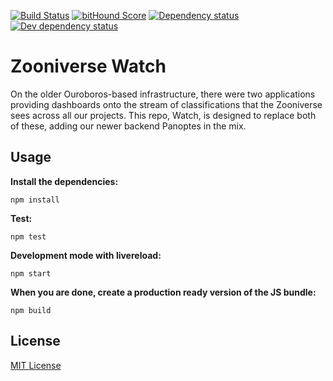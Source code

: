 [![Build Status](https://travis-ci.org/zooniverse/watch.svg?branch=master)](https://travis-ci.org/zooniverse/watch)
[![bitHound Score](https://www.bithound.io/github/zooniverse/watch/badges/score.svg)](https://www.bithound.io/github/zooniverse/watch/master)
[![Dependency status](https://david-dm.org/zooniverse/watch/status.svg)](https://david-dm.org/zooniverse/watch "Dependency status")
[![Dev dependency status](https://david-dm.org/zooniverse/watch/dev-status.svg)](https://david-dm.org/zooniverse/watch#info=devDependencies "Dev dependency status")

# Zooniverse Watch

On the older Ouroboros-based infrastructure, there were two applications providing dashboards onto the stream of classifications that the Zooniverse sees across all our projects. This repo, Watch, is designed to replace both of these, adding our newer backend Panoptes in the mix.

## Usage

__Install the dependencies:__

`npm install`

__Test:__

`npm test`

__Development mode with livereload:__

`npm start`

__When you are done, create a production ready version of the JS bundle:__

`npm build`

## License

[MIT License](http://opensource.org/licenses/MIT)
